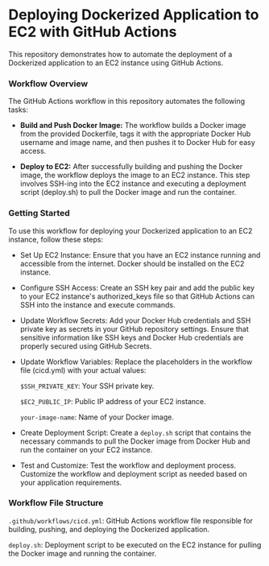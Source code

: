 # Deploying Dockerized Application to EC2 with GitHub Actions
This repository demonstrates how to automate the deployment of a Dockerized application to an EC2 instance using GitHub Actions.

### Workflow Overview
The GitHub Actions workflow in this repository automates the following tasks:

- **Build and Push Docker Image:** The workflow builds a Docker image from the provided Dockerfile, tags it with the appropriate Docker Hub username and image name, and then pushes it to Docker Hub for easy access.

- **Deploy to EC2:** After successfully building and pushing the Docker image, the workflow deploys the image to an EC2 instance. This step involves SSH-ing into the EC2 instance and executing a deployment script (deploy.sh) to pull the Docker image and run the container.

### Getting Started
To use this workflow for deploying your Dockerized application to an EC2 instance, follow these steps:

- Set Up EC2 Instance: Ensure that you have an EC2 instance running and accessible from the internet. Docker should be installed on the EC2 instance.

- Configure SSH Access: Create an SSH key pair and add the public key to your EC2 instance's authorized_keys file so that GitHub Actions can SSH into the instance and execute commands.

- Update Workflow Secrets: Add your Docker Hub credentials and SSH private key as secrets in your GitHub repository settings. Ensure that sensitive information like SSH keys and Docker Hub credentials are properly secured using GitHub Secrets.

- Update Workflow Variables: Replace the placeholders in the workflow file (cicd.yml) with your actual values:

    `$SSH_PRIVATE_KEY`: Your SSH private key.

    `$EC2_PUBLIC_IP`: Public IP address of your EC2 instance.

    `your-image-name`: Name of your Docker image.

- Create Deployment Script: Create a `deploy.sh` script that contains the necessary commands to pull the Docker image from Docker Hub and run the container on your EC2 instance.

- Test and Customize: Test the workflow and deployment process. Customize the workflow and deployment script as needed based on your application requirements.

### Workflow File Structure
`.github/workflows/cicd.yml`: GitHub Actions workflow file responsible for building, pushing, and deploying the Dockerized application.

`deploy.sh`: Deployment script to be executed on the EC2 instance for pulling the Docker image and running the container.
